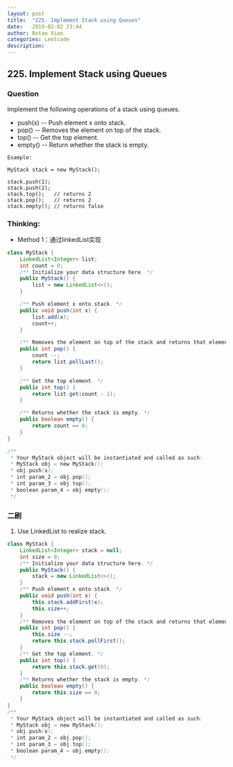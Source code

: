 ```yaml
---
layout: post
title:  "225. Implement Stack using Queues"
date:   2019-02-02 23:44
author: Botao Xiao
categories: Leetcode
description:
---
```

## 225. Implement Stack using Queues

### Question
Implement the following operations of a stack using queues.

* push(x) -- Push element x onto stack.
* pop() -- Removes the element on top of the stack.
* top() -- Get the top element.
* empty() -- Return whether the stack is empty.

```
Example:

MyStack stack = new MyStack();

stack.push(1);
stack.push(2);
stack.top();   // returns 2
stack.pop();   // returns 2
stack.empty(); // returns false
```

### Thinking:
* Method 1：通过linkedList实现

```Java
class MyStack {
    LinkedList<Integer> list;
    int count = 0;
    /** Initialize your data structure here. */
    public MyStack() {
        list = new LinkedList<>();
    }

    /** Push element x onto stack. */
    public void push(int x) {
        list.add(x);
        count++;
    }

    /** Removes the element on top of the stack and returns that element. */
    public int pop() {
        count --;
        return list.pollLast();
    }

    /** Get the top element. */
    public int top() {
        return list.get(count - 1);
    }

    /** Returns whether the stack is empty. */
    public boolean empty() {
        return count == 0;
    }
}

/**
 * Your MyStack object will be instantiated and called as such:
 * MyStack obj = new MyStack();
 * obj.push(x);
 * int param_2 = obj.pop();
 * int param_3 = obj.top();
 * boolean param_4 = obj.empty();
 */
```

### 二刷
1. Use LinkedList to realize stack.
```Java
class MyStack {
    LinkedList<Integer> stack = null;
    int size = 0;
    /** Initialize your data structure here. */
    public MyStack() {
        stack = new LinkedList<>();
    }
    /** Push element x onto stack. */
    public void push(int x) {
        this.stack.addFirst(x);
        this.size++;
    }
    /** Removes the element on top of the stack and returns that element. */
    public int pop() {
        this.size --;
        return this.stack.pollFirst();
    }
    /** Get the top element. */
    public int top() {
        return this.stack.get(0);
    }  
    /** Returns whether the stack is empty. */
    public boolean empty() {
        return this.size == 0;
    }
}
/**
 * Your MyStack object will be instantiated and called as such:
 * MyStack obj = new MyStack();
 * obj.push(x);
 * int param_2 = obj.pop();
 * int param_3 = obj.top();
 * boolean param_4 = obj.empty();
 */
```
